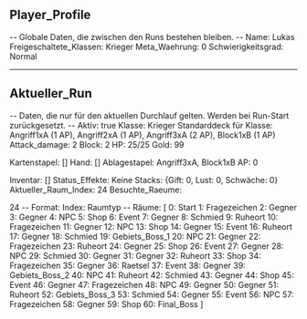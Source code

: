 <!-- Adventure.md - Single Source of Truth für den Spielzustand -->
<!-- Dieses Dokument wird von einem externen Skript gelesen und aktualisiert. -->

## Player_Profile
-- Globale Daten, die zwischen den Runs bestehen bleiben. --
Name: Lukas
Freigeschaltete_Klassen: Krieger
Meta_Waehrung: 0
Schwierigkeitsgrad: Normal

---

## Aktueller_Run
-- Daten, die nur für den aktuellen Durchlauf gelten. Werden bei Run-Start zurückgesetzt. --
Aktiv: true
Klasse: Krieger
Standarddeck für Klasse: Angriff1xA (1 AP), Angriff2xA (1 AP), Angriff3xA (2 AP), Block1xB (1 AP)
Attack_damage: 2
Block: 2
HP: 25/25
Gold: 99
 
Kartenstapel: []
Hand: []
Ablagestapel: Angriff3xA, Block1xB
AP: 0

Inventar: []
Status_Effekte: Keine
Stacks: {Gift: 0, Lust: 0, Schwäche: 0}
Aktueller_Raum_Index: 24
Besuchte_Raeume: 




24
-- Format: Index: Raumtyp --
Räume: [
0: Start
1: Fragezeichen
2: Gegner
3: Gegner
4: NPC
5: Shop
6: Event
7: Gegner
8: Schmied
9: Ruheort
10: Fragezeichen
11: Gegner
12: NPC
13: Shop
14: Gegner
15: Event
16: Ruheort
17: Gegner
18: Schmied
19: Gebiets_Boss_1
20: NPC
21: Gegner
22: Fragezeichen
23: Ruheort
24: Gegner
25: Shop
26: Event
27: Gegner
28: NPC
29: Schmied
30: Gegner
31: Gegner
32: Ruheort
33: Shop
34: Fragezeichen
35: Gegner
36: Raetsel
37: Event
38: Gegner
39: Gebiets_Boss_2
40: NPC
41: Ruheort
42: Schmied
43: Gegner
44: Shop
45: Event
46: Gegner
47: Fragezeichen
48: NPC
49: Gegner
50: Gegner
51: Ruheort
52: Gebiets_Boss_3
53: Schmied
54: Gegner
55: Event
56: NPC
57: Fragezeichen
58: Gegner
59: Shop
60: Final_Boss
]
